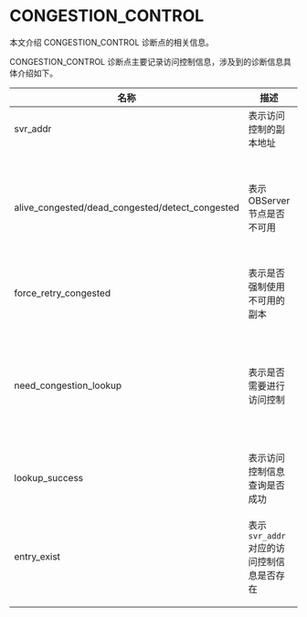 # CONGESTION_CONTROL

本文介绍 CONGESTION_CONTROL 诊断点的相关信息。

CONGESTION_CONTROL 诊断点主要记录访问控制信息，涉及到的诊断信息具体介绍如下。

| 名称    | 描述     | 备注      |
|---------|----------|----------|
| svr_addr | 表示访问控制的副本地址  |   /  |
| alive_congested/dead_congested/detect_congested | 表示 OBServer 节点是否不可用 | 值为 true 时，表明 OBServer 节点不可用，会触发重试，重新进行 OBServer 节点选取。当取值为 false 时，不会打印该诊断信息。 |
| force_retry_congested | 表示是否强制使用不可用的副本  | 输出为 true 时表示忽略 OBServer 节点不可用，强制建连。 |
| need_congestion_lookup | 表示是否需要进行访问控制 | 为 true 时表示无需进行访问控制。某些特殊路由不需要进行访问控制，比如：使用指定 IP 路由指定 127.0.0.1 以及二次路由至分布式事务协调者。
| lookup_success  | 表示访问控制信息查询是否成功 | 若其值为 false 则表示查询失败，失败则会断连。值为 true 时也会输出。 |
| entry_exist  | 表示 `svr_addr` 对应的访问控制信息是否存在 | 值为 false 时表明对应的黑白名单信息不存在，ODP 默认该 OBServer 节点状态为 `DEAD_CONGESTED`，会触发重试。 |

